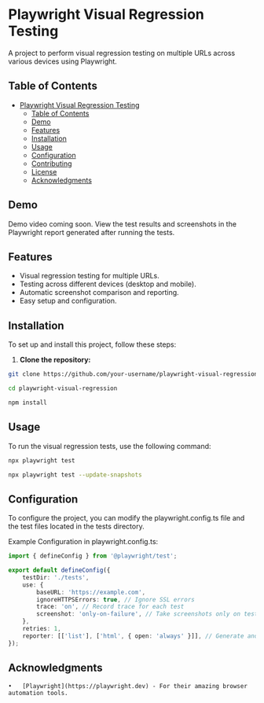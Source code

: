 # Playwright Visual Regression Testing

A project to perform visual regression testing on multiple URLs across various devices using Playwright.

## Table of Contents

- [Playwright Visual Regression Testing](#playwright-visual-regression-testing)
  - [Table of Contents](#table-of-contents)
  - [Demo](#demo)
  - [Features](#features)
  - [Installation](#installation)
  - [Usage](#usage)
  - [Configuration](#configuration)
  - [Contributing](#contributing)
  - [License](#license)
  - [Acknowledgments](#acknowledgments)

## Demo

Demo video coming soon. View the test results and screenshots in the Playwright report generated after running the tests.

## Features

- Visual regression testing for multiple URLs.
- Testing across different devices (desktop and mobile).
- Automatic screenshot comparison and reporting.
- Easy setup and configuration.

## Installation

To set up and install this project, follow these steps:

1. **Clone the repository:**

```bash
git clone https://github.com/your-username/playwright-visual-regression.git

cd playwright-visual-regression

npm install
```

## Usage

To run the visual regression tests, use the following command:
```bash
npx playwright test

npx playwright test --update-snapshots
```

## Configuration

To configure the project, you can modify the playwright.config.ts file and the test files located in the tests directory.

Example Configuration in playwright.config.ts:

```typescript
import { defineConfig } from '@playwright/test';

export default defineConfig({
    testDir: './tests',
    use: {
        baseURL: 'https://example.com',
        ignoreHTTPSErrors: true, // Ignore SSL errors
        trace: 'on', // Record trace for each test
        screenshot: 'only-on-failure', // Take screenshots only on test failures
    },
    retries: 1,
    reporter: [['list'], ['html', { open: 'always' }]], // Generate and always open the HTML report
});

```


## Acknowledgments

	•	[Playwright](https://playwright.dev) - For their amazing browser automation tools.




